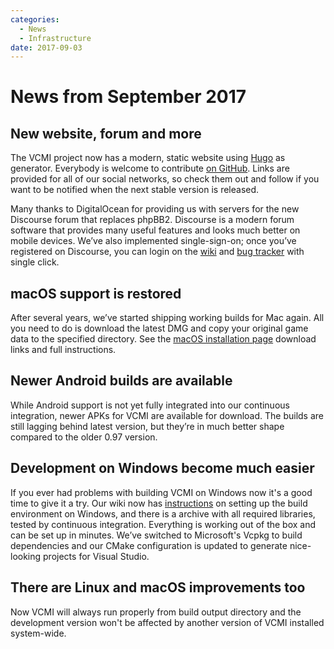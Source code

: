 ```yaml
---
categories:
  - News
  - Infrastructure
date: 2017-09-03
---
```


# News from September 2017

## New website, forum and more

The VCMI project now has a modern, static website
using [Hugo](https://gohugo.io) as generator. Everybody is welcome to
contribute [on GitHub](https://github.com/vcmi/VCMI.eu). Links are
provided for all of our social networks, so check them out and follow
if you want to be notified when the next stable version is released.

Many thanks to DigitalOcean for providing us with servers for the new
Discourse forum that replaces phpBB2. Discourse is a modern forum
software that provides many useful features and looks much better on
mobile devices. We’ve also implemented single-sign-on; once you’ve
registered on Discourse, you can login on
the [wiki](https://wiki.vcmi.eu/)
and [bug tracker](https://bugs.vcmi.eu/) with single click.

<!-- more -->

## macOS support is restored

After several years, we’ve started shipping working builds for Mac
again. All you need to do is download the latest DMG and copy your
original game data to the specified directory. See
the
[macOS installation page](https://wiki.vcmi.eu/Installation_on_macOS)
download links and full instructions.

## Newer Android builds are available

While Android support is not yet fully integrated into our continuous
integration, newer APKs for VCMI are available for download. The
builds are still lagging behind latest version, but they’re in much
better shape compared to the older 0.97 version.

## Development on Windows become much easier

If you ever had problems with building VCMI on Windows now it's a good
time to give it a try. Our wiki now
has
[instructions](https://wiki.vcmi.eu/How_to_build_VCMI_(Windows/Vcpkg))
on setting up the build environment on Windows, and there is a archive
with all required libraries, tested by continuous integration.
Everything is working out of the box and can be set up in minutes.
We’ve switched to Microsoft's Vcpkg to build dependencies and our
CMake configuration is updated to generate nice-looking projects for
Visual Studio.

## There are Linux and macOS improvements too

Now VCMI will always run properly from build output directory and
the development version won't be affected by another version of VCMI
installed system-wide.
